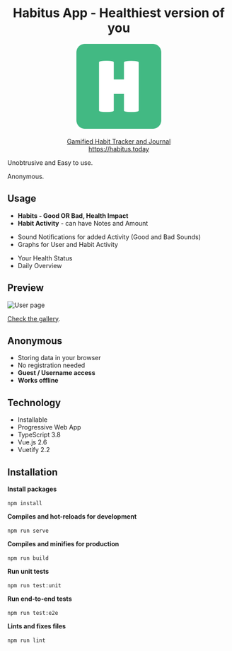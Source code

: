 <h1 align="center">Habitus App - Healthiest version of you</h1>
<p align="center">
  <a href="https://habitus.today"><img src="public/img/icons/logo.png"  alt="Habitus Logo" /></a>
  <br />
  <br />
  <a href="https://habitus.today">Gamified Habit Tracker and Journal</a>
  <br />
  <a href="https://habitus.today">https://habitus.today</a>
</p>

Unobtrusive and Easy to use.

Anonymous.

## Usage

- **Habits - Good OR Bad, Health Impact**
- **Habit Activity** - can have Notes and Amount

* Sound Notifications for added Activity (Good and Bad Sounds)
* Graphs for User and Habit Activity

- Your Health Status
- Daily Overview

## Preview

![User page](https://i.imgur.com/v8HgZjy.png)

[Check the gallery](https://imgur.com/gallery/9X7WC6U).

## Anonymous

- Storing data in your browser
- No registration needed
- **Guest / Username access**
- **Works offline**

## Technology

- Installable
- Progressive Web App
- TypeScript 3.8
- Vue.js 2.6
- Vuetify 2.2

## Installation

**Install packages**

`npm install`

**Compiles and hot-reloads for development**

`npm run serve`

**Compiles and minifies for production**

`npm run build`

**Run unit tests**

`npm run test:unit`

**Run end-to-end tests**

`npm run test:e2e`

**Lints and fixes files**

`npm run lint`
